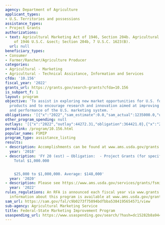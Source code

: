 ```yaml
---
agency: Department of Agriculture
applicant_types:
- U.S. Territories and possessions
assistance_types:
- Project Grants
authorizations:
- text: Agricultural Marketing Act of 1946, Section 204b. Agricultural Marketing Act
    of 1946 U.S.C. &sect; Section 204b, 7 U.S.C. 1623(B).
  url: null
beneficiary_types:
- Consumer
- Farmer/Rancher/Agriculture Producer
categories:
- Agricultural - Marketing
- Agricultural - Technical Assistance, Information and Services
cfda: '10.156'
fiscal_year: '2022'
grants_url: https://grants.gov/search-grants?cfda=10.156
is_subpart_f: 1
layout: program
objective: 'To assist in exploring new market opportunities for U.S. food and agricultural
  products and to encourage research and innovation aimed at improving the efficiency
  and performance of the U.S. marketing system. '
obligations: '[{"x":"2022","sam_estimate":0.0,"sam_actual":1235000.0,"usa_spending_actual":364421.0},{"x":"2023","sam_estimate":1235000.0,"sam_actual":0.0,"usa_spending_actual":1095345.0},{"x":"2024","sam_estimate":1235000.0,"sam_actual":0.0,"usa_spending_actual":0.0}]'
other_program_spending: null
outlays: '[{"x":"2022","outlay":44272.31,"obligation":364421.0},{"x":"2023","outlay":72714.18,"obligation":1095345.0},{"x":"2024","outlay":0.0,"obligation":0.0}]'
permalink: /program/10.156.html
popular_name: FSMIP
program_type: assistance_listing
results:
- description: Accomplishments can be found at www.ams.usda.gov/grants.
  year: '2018'
- description: 'FY 20 (est) – Obligation:  - Project Grants (for specified projects)
    Total $1,000.000


    $25,000 to $1,000,000. Average: $148,000'
  year: '2020'
- description: Please see https://www.ams.usda.gov/services/grants/fsmip
  year: '2022'
rules_regulations: An RFA is announced each fiscal year via www.grants.gov. Additional
  information about this program is available at www.ams.usda.gov/grants.
sam_url: https://sam.gov/fal/c9b0273f75894bdfbba5384195654571/view
sub-agency: Agricultural Marketing Service
title: Federal-State Marketing Improvement Program
usaspending_url: https://www.usaspending.gov/search/?hash=dc15282b8a944116c053f622c0cc218c
---
```

